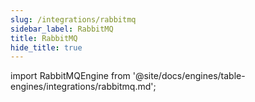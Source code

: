 ```yaml
---
slug: /integrations/rabbitmq
sidebar_label: RabbitMQ
title: RabbitMQ
hide_title: true
---
```


import RabbitMQEngine from '@site/docs/engines/table-engines/integrations/rabbitmq.md';

<RabbitMQEngine/>
